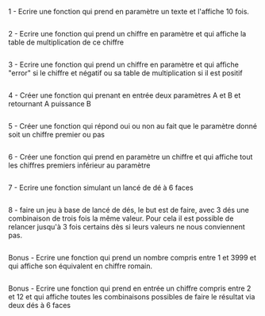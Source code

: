 1 - Ecrire une fonction qui prend en paramètre un texte et l'affiche 10 fois.

```

```

2 - Ecrire une fonction qui prend un chiffre en paramètre et qui affiche la table de multiplication de ce chiffre

```

```

3 - Ecrire une fonction qui prend un chiffre en paramètre et qui affiche "error" si le chiffre et négatif ou sa table de multiplication si il est positif

```

```

4 - Créer une fonction qui prenant en entrée deux paramètres A et B et retournant A puissance B

```

```

5 - Créer une fonction qui répond oui ou non au fait que le paramètre donné soit un chiffre premier ou pas

```

```

6 - Créer une fonction qui prend en paramètre un chiffre et qui affiche tout les chiffres premiers inférieur au paramètre

```

```

7 - Ecrire une fonction simulant un lancé de dé à 6 faces

```

```

8 - faire un jeu à base de lancé de dés, le but est de faire, avec 3 dés une combinaison de trois fois la même valeur.
Pour cela il est possible de relancer jusqu'à 3 fois certains dès si leurs valeurs ne nous conviennent pas.


```

```

Bonus - Ecrire une fonction qui prend un nombre compris entre 1 et 3999 et qui affiche son équivalent en chiffre romain. 

```

```
Bonus - Ecrire une fonction qui prend en entrée un chiffre compris entre 2 et 12 et qui affiche toutes les combinaisons possibles de faire le résultat via deux dés à 6 faces

```

```
